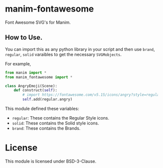 # manim-fontawesome

Font Awesome SVG's for Manim.

## How to Use.

You can import this as any python library in your script and then use `brand`, `regular`, `solid` varaibles to get the necessary `SVGMobjects`.

For example,

```py
from manim import *
from manim_fontawesome import *

class AngryEmoji(Scene):
    def construct(self):
        # import https://fontawesome.com/v5.15/icons/angry?style=regular
        self.add(regular.angry)
```

This module defined these variables:
- `regular`: These contains the Regular Style icons.
- `solid`: These contains the Solid style icons.
- `brand`: These contains the Brands.

# License

This module is licensed under BSD-3-Clause.
